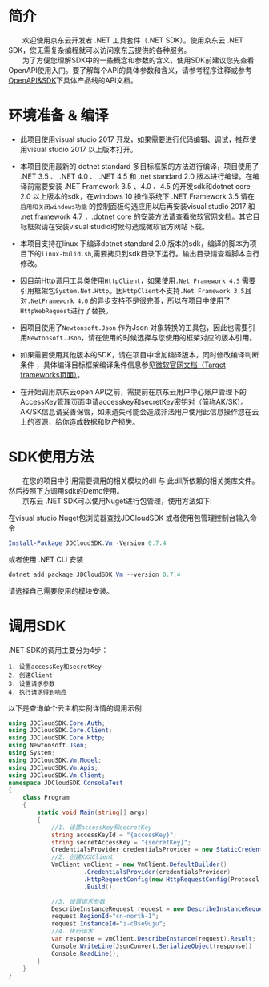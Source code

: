 
# 简介

&emsp;&emsp;欢迎使用京东云开发者 .NET 工具套件（.NET SDK）。使用京东云 .NET SDK，您无需复杂编程就可以访问京东云提供的各种服务。    
&emsp;&emsp;为了方便您理解SDK中的一些概念和参数的含义，使用SDK前建议您先查看OpenAPI使用入门。要了解每个API的具体参数和含义，请参考程序注释或参考[OpenAPI&SDK](https://www.jdcloud.com/help/faq?act=3)下具体产品线的API文档。

# 环境准备 & 编译

* 此项目使用visual studio 2017 开发，如果需要进行代码编辑、调试，推荐使用visual studio 2017 以上版本打开。

* 本项目使用最新的 dotnet standard 多目标框架的方法进行编译，项目使用了 .NET 3.5 、 .NET 4.0 、 .NET 4.5 和 .net standard 2.0 版本进行编译。在编译前需要安装 .NET Framework 3.5 、4.0 、4.5 的开发sdk和dotnet core 2.0 以上版本的sdk，在windows 10 操作系统下 .NET Framework 3.5 请在 `启用和关闭windows功能` 的控制面板勾选应用以后再安装visual studio 2017 和 .net framework 4.7 ，.dotnet core 的安装方法请查看[微软官网文档](https://www.microsoft.com/net/learn/get-started/windows)。其它目标框架请在安装visual studio时候勾选或微软官方网站下载。

* 本项目支持在linux 下编译dotnet standard 2.0 版本的sdk，编译的脚本为项目下的`linux-bulid.sh`,需要拷贝到sdk目录下运行。输出目录请查看脚本自行修改。

* 因目前Http调用工具类使用`HttpClient`，如果使用`.Net Framework 4.5` 需要引用框架包`System.Net.Http`。因`HttpClient`不支持`.Net Framework 3.5`且对`.NetFramework 4.0` 的异步支持不是很完善，所以在项目中使用了`HttpWebRequest`进行了替换。

* 因项目使用了`Newtonsoft.Json` 作为Json 对象转换的工具包，因此也需要引用`Newtonsoft.Json`，请在使用的时候选择与您使用的框架对应的版本引用。

* 如果需要使用其他版本的SDK，请在项目中增加编译版本，同时修改编译判断条件 ，具体编译目标框架编译条件信息参见[微软官网文档（Target frameworks页面）](https://docs.microsoft.com/en-us/dotnet/standard/frameworks)。

* 在开始调用京东云open API之前，需提前在京东云用户中心账户管理下的AccessKey管理页面申请accesskey和secretKey密钥对（简称AK/SK）。AK/SK信息请妥善保管，如果遗失可能会造成非法用户使用此信息操作您在云上的资源，给你造成数据和财产损失。

# SDK使用方法

&emsp;&emsp;在您的项目中引用需要调用的相关模块的dll 与 此dll所依赖的相关类库文件。然后按照下方调用sdk的Demo使用。    
&emsp;&emsp;京东云 .NET SDK可以使用Nuget进行包管理，使用方法如下:

在visual studio Nuget包浏览器查找JDCloudSDK 或者使用包管理控制台输入命令

```powershell
Install-Package JDCloudSDK.Vm -Version 0.7.4
```

或者使用 .NET CLI 安装

```powershell
dotnet add package JDCloudSDK.Vm --version 0.7.4
```

请选择自己需要使用的模块安装。

# 调用SDK

.NET SDK的调用主要分为4步：

    1. 设置accessKey和secretKey
    2. 创建Client
    3. 设置请求参数
    4. 执行请求得到响应
以下是查询单个云主机实例详情的调用示例

```csharp
using JDCloudSDK.Core.Auth;
using JDCloudSDK.Core.Client;
using JDCloudSDK.Core.Http;
using Newtonsoft.Json;
using System;
using JDCloudSDK.Vm.Model;
using JDCloudSDK.Vm.Apis;
using JDCloudSDK.Vm.Client;
namespace JDCloudSDK.ConsoleTest
{
    class Program
    {
        static void Main(string[] args)
        {
            //1. 设置accessKey和secretKey
            string accessKeyId = "{accessKey}";
            string secretAccessKey = "{secretKey}";
            CredentialsProvider credentialsProvider = new StaticCredentialsProvider(accessKeyId, secretAccessKey);
            //2. 创建XXXClient
            VmClient vmClient = new VmClient.DefaultBuilder()
                     .CredentialsProvider(credentialsProvider)
                     .HttpRequestConfig(new HttpRequestConfig(Protocol.HTTP,10))
                     .Build();

            //3. 设置请求参数
            DescribeInstanceRequest request = new DescribeInstanceRequest();
            request.RegionId="cn-north-1";
            request.InstanceId="i-c0se9uju";
            //4. 执行请求
            var response = vmClient.DescribeInstance(request).Result;
            Console.WriteLine(JsonConvert.SerializeObject(response))
            Console.ReadLine();
        }
    }
}
```
